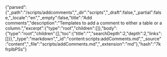{"parsed":{"_path":"/scripts/addcomments","_dir":"scripts","_draft":false,"_partial":false,"_locale":"en","_empty":false,"title":"Add comments","description":"Templates to add a comment to either a table or a column.","excerpt":{"type":"root","children":[]},"body":{"type":"root","children":[],"toc":{"title":"","searchDepth":2,"depth":2,"links":[]}},"_type":"markdown","_id":"content:scripts:addComments.md","_source":"content","_file":"scripts/addComments.md","_extension":"md"},"hash":"7kfrplbPSs"}